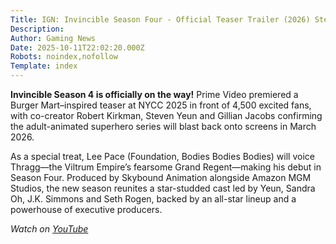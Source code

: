 ```yaml
---
Title: IGN: Invincible Season Four - Official Teaser Trailer (2026) Steven Yeun, Gillian Jacobs | NYCC 2025
Description: 
Author: Gaming News
Date: 2025-10-11T22:02:20.000Z
Robots: noindex,nofollow
Template: index
---
```

<p><strong>Invincible Season 4 is officially on the way!</strong> Prime Video premiered a Burger Mart–inspired teaser at NYCC 2025 in front of 4,500 excited fans, with co-creator Robert Kirkman, Steven Yeun and Gillian Jacobs confirming the adult-animated superhero series will blast back onto screens in March 2026.</p>

<p>As a special treat, Lee Pace (Foundation, Bodies Bodies Bodies) will voice Thragg—the Viltrum Empire’s fearsome Grand Regent—making his debut in Season Four. Produced by Skybound Animation alongside Amazon MGM Studios, the new season reunites a star-studded cast led by Yeun, Sandra Oh, J.K. Simmons and Seth Rogen, backed by an all-star lineup and a powerhouse of executive producers.</p>

<p><em>Watch on <a href="https://www.youtube.com/watch?v=2OoZacZR6eA" rel="noopener noreferrer">YouTube</a></em></p>

